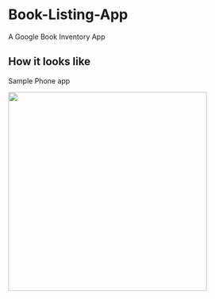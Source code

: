 # Book-Listing-App
A Google Book Inventory App

## How it looks like

Sample Phone app

<img height="400" src="https://user-images.githubusercontent.com/13882936/62639563-739d8e00-b948-11e9-9c30-5ad858457adc.png">

